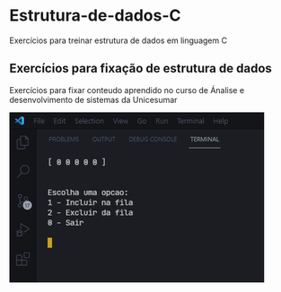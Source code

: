 # Estrutura-de-dados-C
Exercícios para treinar estrutura de dados em linguagem C
<h2>Exercícios para fixação de estrutura de dados</h2>
<p>Exercícios para fixar conteudo aprendido no curso de Ánalise e desenvolvimento de sistemas da Unicesumar</p>
<img src="src/assets/Screenshot_1.png"> 
